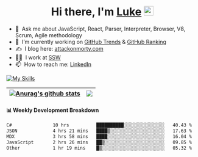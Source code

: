 <div align="center">
   <h1>Hi there, I'm <a href="https://www.linkedin.com/in/luke-mao/">Luke</a> <img src="https://media.giphy.com/media/hvRJCLFzcasrR4ia7z/giphy.gif" width="25px"> </h1>
</div>



- 💬 &nbsp;Ask me about JavaScript, React, Parser, Interpreter, Browser, V8, Scrum, Agile methodology 
- 🔭 &nbsp;I’m currently working on [GitHub Trends](https://www.github-trends.dev/) & [GitHub Ranking](https://www.github-ranking.dev/)
- ✍️ &nbsp;I blog here: [attackonmorty.com](https://www.attackonmorty.com/)
- 👨‍💻 &nbsp;I work at [SSW](https://ssw.com.au)
- 📫 &nbsp;How to reach me: [LinkedIn](https://www.linkedin.com/in/luke-mao/)

[![My Skills](https://skillicons.dev/icons?i=js,ts,cs,react,redux,remix,nextjs,gatsby,vue,graphql,tailwind,webpack,jest,express,nodejs,dotnet,docker,azure,bots,aws,github,vscode,rider&theme=light)](https://skillicons.dev)

| <a href="https://github.com/anuraghazra/github-readme-stats"><img align="center" src="https://github-readme-stats.vercel.app/api?username=AttackOnMorty&show_icons=true&include_all_commits=true&theme=buefy&hide_border=true" alt="Anurag's github stats" /></a> | <a href="https://github.com/anuraghazra/github-readme-stats"><img align="center" src="https://github-readme-stats.vercel.app/api/top-langs/?username=AttackOnMorty&layout=compact&theme=buefy&hide_border=true" /></a> |
| ------------- | ------------- |

#### 📊 Weekly Development Breakdown
<!--START_SECTION:waka-->

```txt
C#               10 hrs          ██████████░░░░░░░░░░░░░░░   40.43 %
JSON             4 hrs 21 mins   ████▒░░░░░░░░░░░░░░░░░░░░   17.63 %
MDX              3 hrs 58 mins   ████░░░░░░░░░░░░░░░░░░░░░   16.04 %
JavaScript       2 hrs 26 mins   ██▒░░░░░░░░░░░░░░░░░░░░░░   09.85 %
Other            1 hr 19 mins    █▒░░░░░░░░░░░░░░░░░░░░░░░   05.32 %
```

<!--END_SECTION:waka-->
